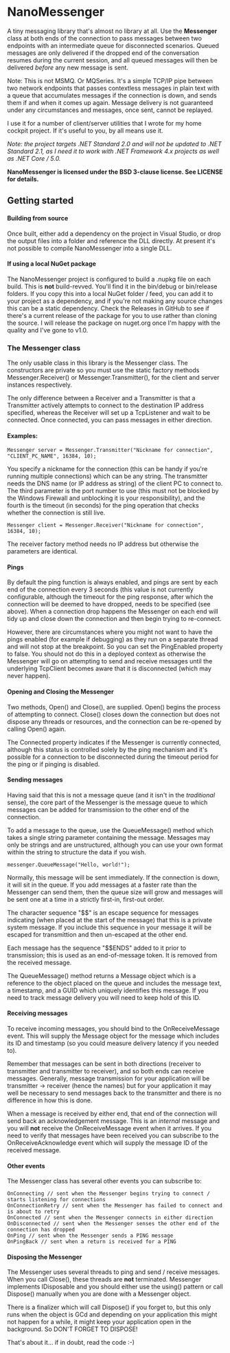 # NanoMessenger

A tiny messaging library that's almost no library at all. Use the **Messenger** class at both ends of the connection to pass messages between two endpoints with an intermediate queue for disconnected scenarios. Queued messages are only delivered if the dropped end of the conversation resumes during the current session, and all queued messages will then be delivered *before* any new message is sent. 

Note: This is not MSMQ. Or MQSeries. It's a simple TCP/IP pipe between two network endpoints that passes contextless messages in plain text with a queue that accumulates messages if the connection is down, and sends them if and when it comes up again. Message delivery is not guaranteed under any circumstances and messages, once sent, cannot be replayed. 

I use it for a number of client/server utilities that I wrote for my home cockpit project. If it's useful to you, by all means use it. 

*Note: the project targets .NET Standard 2.0 and will not be updated to .NET Standard 2.1, as I need it to work with .NET Framework 4.x projects as well as .NET Core / 5.0.*

**NanoMessenger is licensed under the BSD 3-clause license. See LICENSE for details.**  


## Getting started

#### Building from source

Once built, either add a dependency on the project in Visual Studio, or drop the output files into a folder and reference the DLL directly. At present it's not possible to compile NanoMessenger into a single DLL.

#### If using a local NuGet package

The NanoMessenger project is configured to build a .nupkg file on each build. This is **not** build-revved. You'll find it in the bin/debug or bin/release folders. If you copy this into a local NuGet folder / feed, you can add it to your project as a dependency, and if you're not making any source changes this can be a static dependency. Check the Releases in GitHub to see if there's a current release of the package for you to use rather than cloning the source. I will release the package on nuget.org once I'm happy with the quality and I've gone to v1.0.

### The Messenger class

The only usable class in this library is the Messenger class. The constructors are private so you must use the static factory methods Messenger.Receiver() or Messenger.Transmitter(), for the client and server instances respectively.

The only difference between a Receiver and a Transmitter is that a Transmitter actively attempts to connect to the destination IP address specified, whereas the Receiver will set up a TcpListener and wait to be connected. Once connected, you can pass messages in either direction. 

#### Examples:

    Messenger server = Messenger.Transmitter("Nickname for connection", "CLIENT_PC_NAME", 16384, 10);
  
You specify a nickname for the connection (this can be handy if you're running multiple connections) which can be any string. The transmitter needs the DNS name (or IP address as string) of the client PC to connect to. The third parameter is the port number to use (this must not be blocked by the Windows Firewall and unblocking it is your responsibility), and the fourth is the timeout (in seconds) for the ping operation that checks whether the connection is still live.

    Messenger client = Messenger.Receiver("Nickname for connection", 16384, 10);
  
The receiver factory method needs no IP address but otherwise the parameters are identical.

#### Pings

By default the ping function is always enabled, and pings are sent by each end of the connection every 3 seconds (this value is not currently configurable, although the timeout for the ping response, after which the connection will be deemed to have dropped, needs to be specified (see above). When a connection drop happens the Messenger on each end will tidy up and close down the connection and then begin trying to re-connect. 

However, there are circumstances where you might not want to have the pings enabled (for example if debugging) as they run on a separate thread and will not stop at the breakpoint. So you can set the PingEnabled property to false. You should not do this in a deployed context as otherwise the Messenger will go on attempting to send and receive messages until the underlying TcpClient becomes aware that it is disconnected (which may never happen).

#### Opening and Closing the Messenger

Two methods, Open() and Close(), are supplied. Open() begins the process of attempting to connect. Close() closes down the connection but does not dispose any threads or resources, and the connection can be re-opened by calling Open() again. 

The Connected property indicates if the Messenger is currently connected, although this status is controlled solely by the ping mechanism and it's possible for a connection to be disconnected during the timeout period for the ping or if pinging is disabled.

#### Sending messages

Having said that this is not a message queue (and it isn't in the *traditional* sense), the core part of the Messenger is the message queue to which messages can be added for transmission to the other end of the connection.

To add a message to the queue, use the QueueMessage() method which takes a single string parameter containing the message. Messages may only be strings and are unstructured, although you can use your own format within the string to structure the data if you wish.

    messenger.QueueMessage("Hello, world!");
    
Normally, this message will be sent immediately. If the connection is down, it will sit in the queue. If you add messages at a faster rate than the Messenger can send them, then the queue size will grow and messages will be sent one at a time in a strictly first-in, first-out order.

The character sequence "$$" is an escape sequence for messages indicating (when placed at the start of the message) that this is a private system message. If you include this sequence in your message it will be escaped for transmittion and then un-escaped at the other end.

Each message has the sequence "$$ENDS" added to it prior to transmission; this is used as an end-of-message token. It is removed from the received message. 

The QueueMessage() method returns a Message object which is a reference to the object placed on the queue and includes the message text, a timestamp, and a GUID which uniquely identifies this message. If you need to track message delivery you will need to keep hold of this ID. 

#### Receiving messages

To receive incoming messages, you should bind to the OnReceiveMessage event. This will supply the Message object for the message which includes its ID and timestamp (so you could measure delivery latency if you needed to).

Remember that messages can be sent in both directions (receiver to transmitter and transmitter to receiver), and so both ends can receive messages. Generally, message transmission for your application will be transmitter -> receiver (hence the names) but for your application it may well be necessary to send messages back to the transmitter and there is no difference in how this is done. 

When a message is received by either end, that end of the connection will send back an acknowledgement message. This is an *internal* message and you will **not** receive the OnReceiveMessage event when it arrives. If you need to verify that messages have been received you can subscribe to the OnReceiveAcknowledge event which will supply the message ID of the received message. 

#### Other events

The Messenger class has several other events you can subscribe to:

    OnConnecting // sent when the Messenger begins trying to connect / starts listening for connections
    OnConnectionRetry // sent when the Messenger has failed to connect and is about to retry
    OnConnected // sent when the Messenger connects in either direction
    OnDisconnected // sent when the Messenger senses the other end of the connection has dropped
    OnPing // sent when the Messenger sends a PING message
    OnPingBack // sent when a return is received for a PING

#### Disposing the Messenger

The Messenger uses several threads to ping and send / receive messages. When you call Close(), these threads are **not** terminated. Messenger implements IDisposable and you should either use the using() pattern or call Dispose() manually when you are done with a Messenger object.

There is a finalizer which will call Dispose() if you forget to, but this only runs when the object is GCd and depending on your application this might not happen for a while, it might keep your application open in the background. So DON'T FORGET TO DISPOSE!


That's about it... if in doubt, read the code :-)

